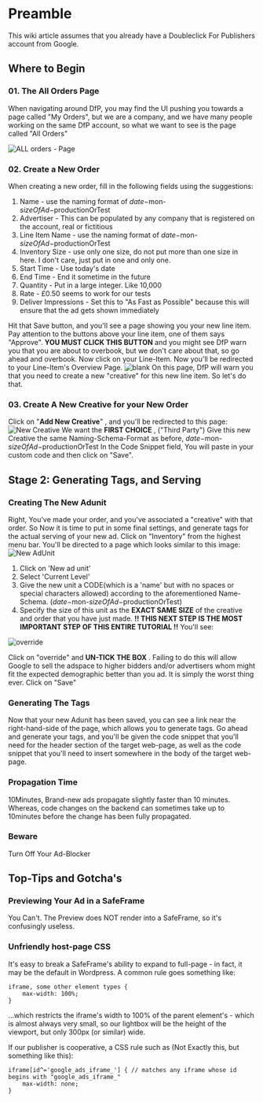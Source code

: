 # Preamble

This wiki article assumes that you already have a Doubleclick For Publishers account from Google.

## Where to Begin

### 01. The **All** Orders Page

When navigating around DfP, you may find the UI pushing you towards a page called "My Orders", but we are a company, and we have many people working on the same DfP account, so what we want to see is the page called "All Orders"

![ALL orders - Page](https://as.good-loop.com/vert/01-DfP-Tutorial-All-Orders-Page.png)

### 02. Create a New Order

When creating a new order, fill in the following fields using the suggestions:

1. Name - use the naming format of $date-$mon-$sizeOfAd-$productionOrTest
2. Advertiser - This can be populated by any company that is registered on the account, real or fictitious
3. Line Item Name - use the naming format of $date-$mon-$sizeOfAd-$productionOrTest
4. Inventory Size - use only one size, do not put more than one size in here. I don't care, just put in one and only one.
5. Start Time - Use today's date
6. End Time - End it sometime in the future
7. Quantity - Put in a large integer. Like 10,000
8. Rate - £0.50 seems to work for our tests
9. Deliver Impressions - Set this to "As Fast as Possible" because this will ensure that the ad gets shown immediately

Hit that Save button, and you'll see a page showing you your new line item. Pay attention to the buttons above your line item, one of them says "Approve". **YOU MUST CLICK THIS BUTTON** and you might see DfP warn you that you are about to overbook, but we don't care about that, so go ahead and overbook. Now click on your Line-Item. Now you'll be redirected to your Line-Item's Overview Page.
![blank](https://as.good-loop.com/vert/02-DfP-Tutorial-New-Creative.png)
On this page, DfP will warn you that you need to create a new "creative" for this new line item. So let's do that.

### 03. Create A New Creative for your New Order

Click on "**Add New Creative**" , and you'll be redirected to this page:
![New Creative](https://as.good-loop.com/vert/03-DfP-Tutorial-Select-Creative-Type.png)
We want the **FIRST CHOICE** , ("Third Party")
Give this new Creative the same Naming-Schema-Format as before, $date-$mon-$sizeOfAd-$productionOrTest
In the Code Snippet field, You will paste in your custom code and then click on "Save".

## Stage 2: Generating Tags, and Serving

### Creating The New Adunit

Right, You've made your order, and you've associated a "creative" with that order. So Now it is time to put in some final settings, and generate tags for the actual serving of your new ad.
Click on "Inventory" from the highest menu bar. You'll be directed to a page which looks similar to this image:
![New AdUnit](https://as.good-loop.com/vert/04-DfP-Tutorial-New-AdUnit.png)

1. Click on 'New ad unit'
2. Select 'Current Level'
3. Give the new unit a CODE(which is a 'name' but with no spaces or special characters allowed) according to the aforementioned Name-Schema. ($date-$mon-$sizeOfAd-$productionOrTest)
4. Specify the size of this unit as the **EXACT SAME SIZE** of the creative and order that you have just made.
   **!! THIS NEXT STEP IS THE MOST IMPORTANT STEP OF THIS ENTIRE TUTORIAL !!** You'll see:

![override](https://as.good-loop.com/vert/05-DfP-Tutorial-Newadunit-OVERRIDE-zoom.png)

Click on "override" and **UN-TICK THE BOX** . Failing to do this will allow Google to sell the adspace to higher bidders and/or advertisers whom might fit the expected demographic better than you ad. It is simply the worst thing ever.
Click on "Save"

### Generating The Tags

Now that your new Adunit has been saved, you can see a link near the right-hand-side of the page, which allows you to generate tags. Go ahead and generate your tags, and you'll be given the code snippet that you'll need for the header section of the target web-page, as well as the code snippet that you'll need to insert somewhere in the body of the target web-page.

### Propagation Time

10Minutes, Brand-new ads propagate slightly faster than 10 minutes. Whereas, code changes on the backend can sometimes take up to 10minutes before the change has been fully propagated.

### Beware

Turn Off Your Ad-Blocker

## Top-Tips and Gotcha's

### Previewing Your Ad in a SafeFrame

You Can't. The Preview does NOT render into a SafeFrame, so it's confusingly useless.

### Unfriendly host-page CSS

It's easy to break a SafeFrame's ability to expand to full-page - in fact, it may be the default in Wordpress. A common rule goes something like:

```
iframe, some other element types {
	max-width: 100%;
}
```

...which restricts the iframe's width to 100% of the parent element's - which is almost always very small, so our lightbox will be the height of the viewport, but only 300px (or similar) wide.

If our publisher is cooperative, a CSS rule such as (Not Exactly this, but something like this):

```
iframe[id^='google_ads_iframe_'] { // matches any iframe whose id begins with "google_ads_iframe_"
	max-width: none;
}
```
